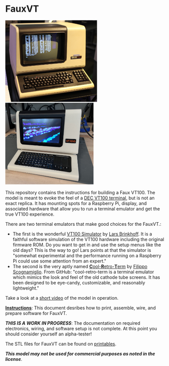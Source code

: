 # FauxVT

<img src="images/DEC_VT100_terminal.jpg" height="256"> <img src="images/Actual/Front_1.jpeg" height ="256">

This repository contains the instructions for building a Faux VT100. The model is meant to evoke the feel of a [DEC VT100 terminal](https://www.vt100.net), but is not an exact replica. It has mounting spots for a Raspberry Pi, display, and associated hardware that allow you to run a terminal emulator and get the true VT100 experience.

There are two terminal emulators that make good choices for the FauxVT.:

* The first is the wonderful [VT100 Simulator](https://github.com/larsbrinkhoff/terminal-simulator) by [Lars Brinkhoff](https://github.com/larsbrinkhoff). It is a faithful software simulation of the VT100 hardware including the original firmware ROM. Do you want to get in and use the setup menus like the old days? This is the way to go! Lars points at that the simulator is "somewhat experimental and the performance running on a Raspberry Pi could use some attention from an expert." 
* The second is the very aptly named [**C**ool-**R**etro-**T**erm](https://github.com/Swordfish90/cool-retro-term) by [Filippo Scognamiglio](https://github.com/Swordfish90). From GitHub: "cool-retro-term is a terminal emulator which mimics the look and feel of the old cathode tube screens. It has been designed to be eye-candy, customizable, and reasonably lightweight."

Take a look at a [short video](https://www.youtube.com/watch?v=NNNNN) of the model in operation.

**[Instructions](Instructions.md)**: This document desribes how to print, assemble, wire, and prepare software for FauxVT.

***THIS IS A WORK IN PROGRESS***: The documentation on required electronics, wiring, and software setup is not complete. At this point you should consider yourself an alpha-tester!

The STL files for FauxVT can be found on [printables](https://www.printables.com/model/NNNNN).

***This model may not be used for commercial purposes as noted in the license***.
